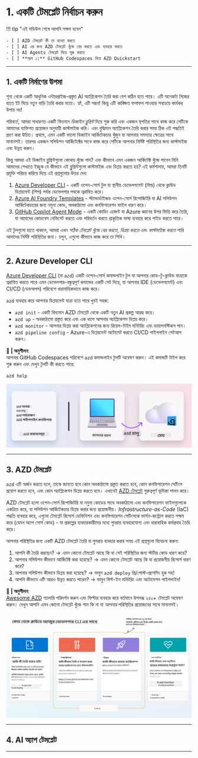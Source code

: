 <!--
CO_OP_TRANSLATOR_METADATA:
{
  "original_hash": "06d6207eff634aefcaa41739490a5324",
  "translation_date": "2025-09-24T13:42:09+00:00",
  "source_file": "workshop/docs/instructions/1-Select-AI-Template.md",
  "language_code": "bn"
}
-->
# 1. একটি টেমপ্লেট নির্বাচন করুন

!!! tip "এই মডিউল শেষে আপনি সক্ষম হবেন"

    - [ ] AZD টেমপ্লেট কী তা ব্যাখ্যা করতে
    - [ ] AI এর জন্য AZD টেমপ্লেট খুঁজে বের করতে এবং ব্যবহার করতে
    - [ ] AI Agents টেমপ্লেট দিয়ে শুরু করতে
    - [ ] **ল্যাব ১:** GitHub Codespaces দিয়ে AZD Quickstart

---

## 1. একটি নির্মাণের উপমা

শূন্য থেকে একটি আধুনিক এন্টারপ্রাইজ-প্রস্তুত AI অ্যাপ্লিকেশন তৈরি করা বেশ কঠিন হতে পারে। এটি অনেকটা নিজের হাতে ইট দিয়ে নতুন বাড়ি তৈরি করার মতো। হ্যাঁ, এটি সম্ভব! কিন্তু এটি কাঙ্ক্ষিত ফলাফল পাওয়ার সবচেয়ে কার্যকর উপায় নয়!

পরিবর্তে, আমরা সাধারণত একটি বিদ্যমান _ডিজাইন ব্লুপ্রিন্ট_ দিয়ে শুরু করি এবং একজন স্থপতির সাথে কাজ করে সেটিকে আমাদের ব্যক্তিগত প্রয়োজন অনুযায়ী কাস্টমাইজ করি। এবং বুদ্ধিমান অ্যাপ্লিকেশন তৈরি করার সময় ঠিক এই পদ্ধতিই গ্রহণ করা উচিত। প্রথমে, এমন একটি ভালো ডিজাইন আর্কিটেকচার খুঁজুন যা আপনার সমস্যার ক্ষেত্রের সাথে মানানসই। তারপর একজন সলিউশন আর্কিটেক্টের সাথে কাজ করে সেটিকে আপনার নির্দিষ্ট পরিস্থিতির জন্য কাস্টমাইজ এবং উন্নত করুন।

কিন্তু আমরা এই ডিজাইন ব্লুপ্রিন্টগুলো কোথায় খুঁজে পাব? এবং কীভাবে এমন একজন আর্কিটেক্ট খুঁজে পাবেন যিনি আমাদের শেখাতে ইচ্ছুক যে কীভাবে এই ব্লুপ্রিন্টগুলো কাস্টমাইজ এবং ডিপ্লয় করতে হয়? এই কর্মশালায়, আমরা তিনটি প্রযুক্তি পরিচয় করিয়ে দিয়ে এই প্রশ্নগুলোর উত্তর দেব:

1. [Azure Developer CLI](https://aka.ms/azd) - একটি ওপেন-সোর্স টুল যা স্থানীয় ডেভেলপমেন্ট (বিল্ড) থেকে ক্লাউড ডিপ্লয়মেন্ট (শিপ) পর্যন্ত ডেভেলপার পথকে ত্বরান্বিত করে।
1. [Azure AI Foundry Templates](https://ai.azure.com/templates) - স্ট্যান্ডার্ডাইজড ওপেন-সোর্স রিপোজিটরি যা AI সলিউশন আর্কিটেকচারের জন্য নমুনা কোড, অবকাঠামো এবং কনফিগারেশন ফাইল ধারণ করে।
1. [GitHub Copilot Agent Mode](https://code.visualstudio.com/docs/copilot/chat/chat-agent-mode) - একটি কোডিং এজেন্ট যা Azure জ্ঞানের উপর ভিত্তি করে তৈরি, যা আমাদের কোডবেস নেভিগেট করতে এবং পরিবর্তন করতে প্রাকৃতিক ভাষা ব্যবহার করে গাইড করতে পারে।

এই টুলগুলো হাতে থাকলে, আমরা এখন _সঠিক টেমপ্লেট খুঁজে বের করতে_, _ডিপ্লয় করতে_ এবং _কাস্টমাইজ করতে_ পারি আমাদের নির্দিষ্ট পরিস্থিতির জন্য। চলুন, এগুলো কীভাবে কাজ করে তা শিখি।

---

## 2. Azure Developer CLI

[Azure Developer CLI](https://learn.microsoft.com/en-us/azure/developer/azure-developer-cli/) (বা `azd`) একটি ওপেন-সোর্স কমান্ডলাইন টুল যা আপনার কোড-টু-ক্লাউড যাত্রাকে ত্বরান্বিত করতে পারে এমন ডেভেলপার-বন্ধুত্বপূর্ণ কমান্ডের একটি সেট দিয়ে, যা আপনার IDE (ডেভেলপমেন্ট) এবং CI/CD (ডেভঅপস) পরিবেশে ধারাবাহিকভাবে কাজ করে।

`azd` ব্যবহার করে আপনার ডিপ্লয়মেন্ট যাত্রা হতে পারে খুবই সহজ:

- `azd init` - একটি বিদ্যমান AZD টেমপ্লেট থেকে একটি নতুন AI প্রকল্প আরম্ভ করে।
- `azd up` - অবকাঠামো প্রস্তুত করে এবং এক ধাপে আপনার অ্যাপ্লিকেশন ডিপ্লয় করে।
- `azd monitor` - আপনার ডিপ্লয় করা অ্যাপ্লিকেশনের জন্য রিয়েল-টাইম মনিটরিং এবং ডায়াগনস্টিকস পান।
- `azd pipeline config` - Azure-এ ডিপ্লয়মেন্ট অটোমেট করতে CI/CD পাইপলাইন সেটআপ করুন।

**🎯 | অনুশীলন**: <br/> 
আপনার GitHub Codespaces পরিবেশে `azd` কমান্ডলাইন টুলটি অন্বেষণ করুন। এই কমান্ডটি টাইপ করে শুরু করুন এবং দেখুন টুলটি কী করতে পারে:

```bash title="" linenums="0"
azd help
```

![Flow](../../../../../translated_images/azd-flow.19ea67c2f81eaa661db02745e9bba115874d18ce52480f2854ae6e2011d4b526.bn.png)

---

## 3. AZD টেমপ্লেট

`azd` এটি অর্জন করতে হলে, তাকে জানতে হবে কোন অবকাঠামো প্রস্তুত করতে হবে, কোন কনফিগারেশন সেটিংস প্রয়োগ করতে হবে, এবং কোন অ্যাপ্লিকেশন ডিপ্লয় করতে হবে। এখানেই [AZD টেমপ্লেট](https://learn.microsoft.com/en-us/azure/developer/azure-developer-cli/azd-templates?tabs=csharp) গুরুত্বপূর্ণ ভূমিকা পালন করে।

AZD টেমপ্লেট হলো ওপেন-সোর্স রিপোজিটরি যা নমুনা কোডের সাথে অবকাঠামো এবং কনফিগারেশন ফাইলগুলোকে একত্রিত করে, যা সলিউশন আর্কিটেকচার ডিপ্লয় করার জন্য প্রয়োজনীয়।
_Infrastructure-as-Code_ (IaC) পদ্ধতি ব্যবহার করে, এগুলো টেমপ্লেট রিসোর্স ডেফিনিশন এবং কনফিগারেশন সেটিংসকে ভার্সন-কন্ট্রোল করতে সক্ষম করে (যেমন অ্যাপ সোর্স কোড) - যা প্রকল্পের ব্যবহারকারীদের মধ্যে পুনরায় ব্যবহারযোগ্য এবং ধারাবাহিক কর্মপ্রবাহ তৈরি করে।

আপনার পরিস্থিতির জন্য একটি AZD টেমপ্লেট তৈরি বা পুনরায় ব্যবহার করার সময় এই প্রশ্নগুলো বিবেচনা করুন:

1. আপনি কী তৈরি করছেন? → এমন কোনো টেমপ্লেট আছে কি যা সেই পরিস্থিতির জন্য স্টার্টার কোড ধারণ করে?
1. আপনার সলিউশন কীভাবে আর্কিটেক্ট করা হয়েছে? → এমন কোনো টেমপ্লেট আছে কি যা প্রয়োজনীয় রিসোর্স ধারণ করে?
1. আপনার সলিউশন কীভাবে ডিপ্লয় করা হয়েছে? → ভাবুন `azd deploy` প্রি/পোস্ট-প্রসেসিং হুক সহ!
1. আপনি কীভাবে এটি আরও উন্নত করতে পারেন? → ভাবুন বিল্ট-ইন মনিটরিং এবং অটোমেশন পাইপলাইন!

**🎯 | অনুশীলন**: <br/> 
[Awesome AZD](https://azure.github.io/awesome-azd/) গ্যালারি পরিদর্শন করুন এবং ফিল্টার ব্যবহার করে বর্তমানে উপলব্ধ ২৫০+ টেমপ্লেট অন্বেষণ করুন। দেখুন আপনি এমন কোনো টেমপ্লেট খুঁজে পান কি না যা _আপনার_ পরিস্থিতির প্রয়োজনের সাথে মানানসই।

![Code](../../../../../translated_images/azd-code-to-cloud.2d9503d69d3400da091317081968b6cad59c951339fea82ebe0b5ec646a3362d.bn.png)

---

## 4. AI অ্যাপ টেমপ্লেট

---

